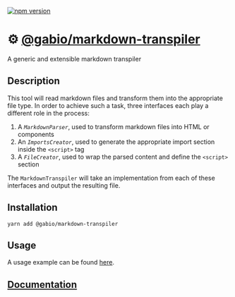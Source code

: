 [![npm version](https://badge.fury.io/js/%40gabio%2Fmarkdown-transpiler.svg)](https://badge.fury.io/js/%40gabio%2Fmarkdown-transpiler)

# ⚙️ [@gabio/markdown-transpiler](https://www.npmjs.com/package/@gabio/markdown-transpiler)

A generic and extensible markdown transpiler

## Description

This tool will read markdown files and transform them into the appropriate file type. In order to achieve such a task, three interfaces each play a different role in the process:

1. A _`MarkdownParser`_, used to transform markdown files into HTML or components
2. An _`ImportsCreator`_, used to generate the appropriate import section inside the `<script>` tag
3. A _`FileCreator`_, used to wrap the parsed content and define the `<script>` section

The `MarkdownTranspiler` will take an implementation from each of these interfaces and output the resulting file.

## Installation

```
yarn add @gabio/markdown-transpiler
```

## Usage

A usage example can be found [here](./example).

## [Documentation](https://vigenere23.github.io/gabio-markdown-transpiler)

